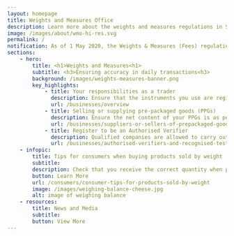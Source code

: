 ```yaml
---
layout: homepage
title: Weights and Measures Office
description: Learn more about the weights and measures regulations in Singapore.
image: /images/about/wmo-hi-res.svg
permalink: /
notification: As of 1 May 2020, the Weights & Measures (Fees) regulations have been revised to reflect the lowered costs of verifying weighing and measuring instruments. To learn more, click <a href= "/news-and-media/circulars/changes-to-the-weights-and-measures-fee"> here</a>.
sections:
    - hero:
        title: <h1>Weights and Measures<h1>
        subtitle: <h3>Ensuring accuracy in daily transactions<h3>
        background: /images/weights-measures-banner.png
        key_highlights:
            - title: Your responsibilities as a trader
              description: Ensure that the instruments you use are registered and verified to be accurate
              url: /businesses/overview
            - title: Selling or supplying pre-packaged goods (PPGs)
              description: Ensure the net content of your PPGs is as per stated on the package or label
              url: /businesses/suppliers-or-sellers-of-prepackaged-goods
            - title: Register to be an Authorised Verifier
              description: Qualified companies are allowed to carry out the verification of weighing and measuring instruments for trade use
              url: /businesses/authorised-verifiers-and-recognised-testing-laboratories
    - infopic:
        title: Tips for consumers when buying products sold by weight
        subtitle: 
        description: Check that you receive the correct quantity when purchasing good sold by weight.
        button: Learn More
        url: /consumers/consumer-tips-for-products-sold-by-weight
        image: /images/weighing-balance-cheese.jpg
        alt: image of weighing balance
    - resources:
        title: News and Media
        subtitle:
        button: View More
---
```



